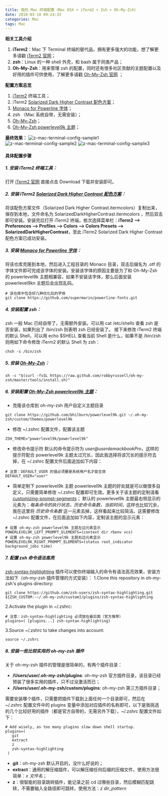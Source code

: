 ```yaml
---
title: 我的 Mac 终端配置（Mac OSX + iTerm2 + Zsh + Oh-My-Zsh）
date: 2018-03-18 09:24:33
categories: Mac
tags: Mac
---
```


**相关工具介绍**

1. **iTerm2**：Mac 下 Terminal 终端的替代品，拥有更多强大的功能，想了解更多请戳 [iTerm2 官网](https://www.iterm2.com/)；
2. **zsh**：Linux 的一种 shell 外壳，和 bash 属于同类产品；
3. **Oh-My-Zsh**：用来管理 zsh 的配置，同时还有很多社区贡献的主题配置以及好用的插件可供使用，了解更多请戳 [Oh-My-Zsh 官网](http://ohmyz.sh/) ；

**配置方案总览**

1. [iTerm2](https://www.iterm2.com/) 终端工具；
2. iTerm2 [Solarized Dark Higher Contrast 配色方案](https://github.com/mbadolato/iTerm2-Color-Schemes/blob/master/schemes/Solarized%20Dark%20Higher%20Contrast.itermcolors)；
3. [Monaco for Powerline 字体](https://github.com/supermarin/powerline-fonts)；
4. zsh （Mac 系统自带，无需安装）；
5. [Oh-My-Zsh](http://ohmyz.sh/)；
6. [Oh-My-Zsh powerlevel9k 主题](https://github.com/bhilburn/powerlevel9k)；

**最终效果：**
![z-mac-terminal-config-sample1](https://gist.githubusercontent.com/qhh0205/5570934d25a627dd9e9629a8ceeb415c/raw/8f5b3e5ece35629f04fcf66fbc94338e730c3bcd/z-mac-terminal-config-sample1.png)
![z-mac-terminal-config-sample2](https://gist.githubusercontent.com/qhh0205/5570934d25a627dd9e9629a8ceeb415c/raw/8f5b3e5ece35629f04fcf66fbc94338e730c3bcd/z-mac-terminal-config-sample2.png)
![z-mac-terminal-config-sample3](https://gist.githubusercontent.com/qhh0205/5570934d25a627dd9e9629a8ceeb415c/raw/8f5b3e5ece35629f04fcf66fbc94338e730c3bcd/z-mac-terminal-config-sample3.png)
#### 具体配置步骤
##### 1. 安装 iTerm2 终端工具：
打开 [iTerm2 官网](https://www.iterm2.com/) 直接点击 Download 下载并安装即可。
##### 2. 安装 iTerm2 [Solarized Dark Higher Contrast 配色方案](https://github.com/mbadolato/iTerm2-Color-Schemes/blob/master/schemes/Solarized%20Dark%20Higher%20Contrast.itermcolors)：
将该配色方案文件（Solarized Dark Higher Contrast.itermcolors）复制出来，保存到本地，文件命名为 SolarizedDarkHigherContrast.itermcolors ，然后双击即可安装。安装完后打开 iTerm2 终端，依次选择菜单栏：**iTerm2 --> Preferences --> Profiles --> Colors --> Colors Presets -->  SolarizedDarkHigherContrast**，至此 iTerm2 Solarized Dark Higher Contrast 配色方案已成功安装。
##### 3. 安装  [Monaco for Powerline 字体](https://github.com/supermarin/powerline-fonts)：
将该仓库克隆到本地，然后进入工程目录的 Monaco 目录，双击后缀名为 .otf 的字体文件即可完成该字体的安装。安装该字体的原因主要是为了和 Oh-My-Zsh 的 powerlevel9k 主题相兼容，如果不安装该字体，那么后面安装 powerlevel9kn 主题后会出现乱码。
```
# 该仓库中包含好几种优化后的字体
git clone https://github.com/supermarin/powerline-fonts.git
```
##### 4. 安装配置 zsh：
zsh 一般 Mac 已经自带了，无需额外安装。可以用 cat /etc/shells 查看 zsh 是否安装，如果列出了 /bin/zsh 则表明 zsh 已经安装了。
接下来修改 iTerm2 终端的默认 Shell，可以用 echo $SHELL 查看当前 Shell 是什么，如果不是 /bin/zsh 则用如下命令修改 iTerm2 的默认 Shell 为 zsh：
```
chsh -s /bin/zsh
```
##### 5. 安装  [Oh-My-Zsh](http://ohmyz.sh/)：
```
sh -c "$(curl -fsSL https://raw.github.com/robbyrussell/oh-my-zsh/master/tools/install.sh)"
```
##### 6. 安装配置 [Oh-My-Zsh powerlevel9k 主题](https://github.com/bhilburn/powerlevel9k)：
- 克隆该仓库到 oh-my-zsh 用户自定义主题目录
```
git clone https://github.com/bhilburn/powerlevel9k.git ~/.oh-my-zsh/custom/themes/powerlevel9k
```
- 修改 ~/.zshrc 配置文件，配置该主题
```
ZSH_THEME="powerlevel9k/powerlevel9k"
```
- 修改命令提示符
默认的命令提示符为 *user@userdemackbookPro*，这样的提示符配合 powerlevel9k 主题太过冗长，因此我选择将该冗长的提示符去掉，在 ~/.zshrc 配置文件后面追加如下内容：
```
# 注意：DEFAULT_USER 的值必须要是系统用户名才能生效
DEFAULT_USER="user"
```
- 简单定制下 powerlevel9k 主题
powerlevel9k 主题的好处就是可以做很多自定义，只需要简单修改 ~/.zshrc 配置即可生效。更多关于该主题的定制请看 [customizing-prompt-segments](https://github.com/bhilburn/powerlevel9k#customizing-prompt-segments)；
默认的 powerlevel9k 主题最右侧显示的元素为：*每条命令的执行状态，历史命令条数，当前时间*，这样也比较冗余，我在这里将 *历史命令条数* 这一元素去掉，这样看起来比较简洁。这需要修改 ~/.zshrc 配置文件，在后面追加如下内容，定制该主题的显示元素：
```
# 设置 oh-my-zsh powerlevel9k 主题左边元素显示
POWERLEVEL9K_LEFT_PROMPT_ELEMENTS=(context dir rbenv vcs)
# 设置 oh-my-zsh powerlevel9k 主题右边元素显示
POWERLEVEL9K_RIGHT_PROMPT_ELEMENTS=(status root_indicator background_jobs time)
```
##### 7. 配置 zsh 命令语法高亮
[zsh-syntax-highlighting](https://github.com/zsh-users/zsh-syntax-highlighting) 插件可以使你终端输入的命令有语法高亮效果，安装方法如下（oh-my-zsh 插件管理的方式安装）：
1.Clone this repository in oh-my-zsh's plugins directory:
```
git clone https://github.com/zsh-users/zsh-syntax-highlighting.git ${ZSH_CUSTOM:-~/.oh-my-zsh/custom}/plugins/zsh-syntax-highlighting
```
2.Activate the plugin in ~/.zshrc:
```
# 注意：zsh-syntax-highlighting 必须放在最后面（官方推荐）
plugins=( [plugins...] zsh-syntax-highlighting)
```
3.Source ~/.zshrc to take changes into account:
```
source ~/.zshrc
```
##### 8. 安装一些比较实用的 oh-my-zsh 插件
关于 oh-my-zsh 插件的管理是很简单的，有两个插件目录：

- **/Users/user/.oh-my-zsh/plugins**: oh-my-zsh 官方插件目录，该目录已经预装了很多实用的插件，只不过没激活而已；
- **/Users/user/.oh-my-zsh/custom/plugins**: oh-my-zsh 第三方插件目录；

需要安装哪个插件，只需要把插件下载到上面任何一个目录即可，然后在 ~/.zshrc 配置文件中的 plugins 变量中添加对应插件的名称即可，以下是我挑选的几个比较好用的插件（都是官方自带的，无需另外下载），~/.zshrc 配置文件如下：
```
# Add wisely, as too many plugins slow down shell startup.
plugins=(
   git
   extract
   z
   zsh-syntax-highlighting
 )
```
- **git**：oh-my-zsh 默认开启的，没什么好说的；
- **extract**：通用的解压缩插件，可以解压缩任何后缀的压缩文件，使用方法很简单：*x 文件名*；
- **z**：很智能的目录跳转插件，能记录之前 cd 过哪些目录，然后模糊匹配跳转，不需要输入全路径即可跳转，使用方法：*z dir_pattern*
